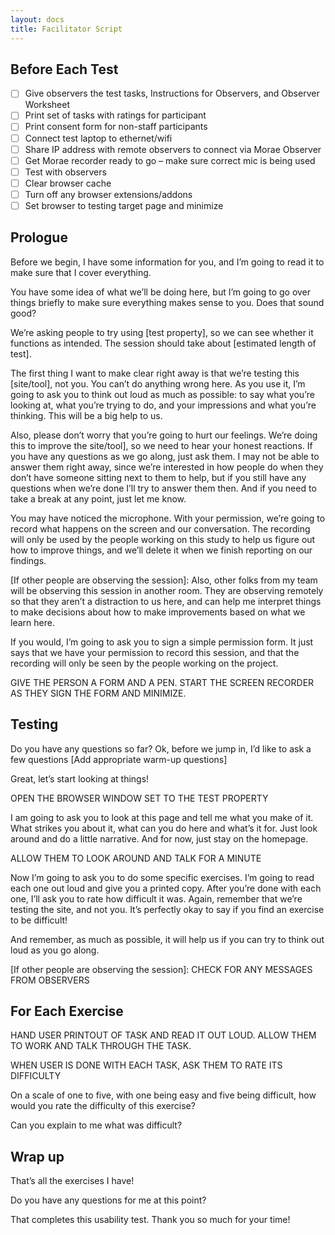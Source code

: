 ```yaml
---
layout: docs
title: Facilitator Script
---
```


## Before Each Test
- [ ] Give observers the test tasks, Instructions for Observers, and Observer Worksheet
- [ ] Print set of tasks with ratings for participant
- [ ] Print consent form for non-staff participants
- [ ] Connect test laptop to ethernet/wifi
- [ ] Share IP address with remote observers to connect via Morae Observer
- [ ] Get Morae recorder ready to go – make sure correct mic is being used
- [ ] Test with observers
- [ ] Clear browser cache
- [ ] Turn off any browser extensions/addons
- [ ] Set browser to testing target page and minimize

## Prologue

Before we begin, I have some information for you, and I’m going to read it to make sure that I cover everything.

You have some idea of what we’ll be doing here, but I’m going to go over things briefly to make sure everything makes sense to you. Does that sound good?

We’re asking people to try using [test property], so we can see whether it functions as intended. The session should take about [estimated length of test].

The first thing I want to make clear right away is that we’re testing this [site/tool], not you. You can’t do anything wrong here. As you use it, I’m going to ask you to think out loud as much as possible: to say what you’re looking at, what you’re trying to do, and your impressions and what you’re thinking. This will be a big help to us.

Also, please don’t worry that you’re going to hurt our feelings. We’re doing this to improve the site/tool], so we need to hear your honest reactions. If you have any questions as we go along, just ask them. I may not be able to answer them right away, since we’re interested in how people do when they don’t have someone sitting next to them to help, but if you still have any questions when we’re done I’ll try to answer them then. And if you need to take a break at any point, just let me know.

You may have noticed the microphone. With your permission, we’re going to record what happens on the screen and our conversation. The recording will only be used by the people working on this study to help us figure out how to improve things, and we’ll delete it when we finish reporting on our findings.

[If other people are observing the session]:
Also, other folks from my team will be observing this session in another room. They are observing remotely so that they aren’t a distraction to us here, and can help me interpret things to make decisions about how to make improvements based on what we learn here.

If you would, I’m going to ask you to sign a simple permission form. It just says that we have your permission to record this session, and that the recording will only be seen by the people working on the project.

GIVE THE PERSON A FORM AND A PEN. START THE SCREEN RECORDER AS THEY SIGN THE FORM AND MINIMIZE.

##  Testing

Do you have any questions so far?
Ok, before we jump in, I’d like to ask a few questions [Add appropriate warm-up questions]

Great, let’s start looking at things!

OPEN THE BROWSER WINDOW SET TO THE TEST PROPERTY

I am going to ask you to look at this page and tell me what you make of it. What strikes you about it, what can you do here and what’s it for. Just look around and do a little narrative. And for now, just stay on the homepage.

ALLOW THEM TO LOOK AROUND AND TALK FOR A MINUTE

Now I’m going to ask you to do some specific exercises. I’m going to read each one out loud and give you a printed copy. After you’re done with each one, I’ll ask you to rate how difficult it was. Again, remember that we’re testing the site, and not you. It’s perfectly okay to say if you find an exercise to be difficult!

And remember, as much as possible, it will help us if you can try to think out loud as you go along.

[If other people are observing the session]:
CHECK FOR ANY MESSAGES FROM OBSERVERS

## For Each Exercise

HAND USER PRINTOUT OF TASK AND READ IT OUT LOUD. ALLOW THEM TO WORK AND TALK THROUGH THE TASK.

WHEN USER IS DONE WITH EACH TASK, ASK THEM TO RATE ITS DIFFICULTY

On a scale of one to five, with one being easy and five being difficult, how would you rate the difficulty of this exercise?

Can you explain to me what was difficult?

## Wrap up
That’s all the exercises I have!

Do you have any questions for me at this point?

That completes this usability test. Thank you so much for your time!
